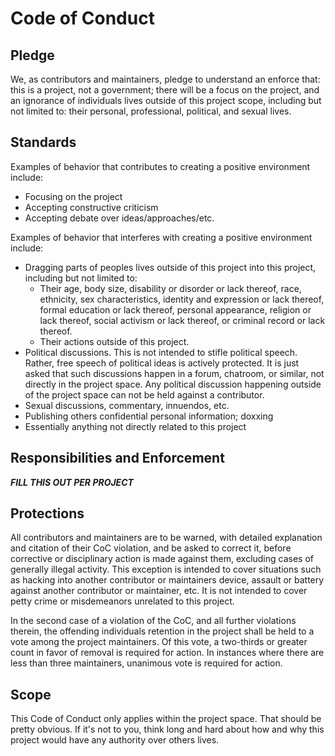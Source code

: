 # Code of Conduct

## Pledge

We, as contributors and maintainers, pledge to understand an enforce that: this is a project, not a government; there will be a focus on the project, and an ignorance of individuals lives outside of this project scope, including but not limited to: their personal, professional, political, and sexual lives.

## Standards

Examples of behavior that contributes to creating a positive environment include:

* Focusing on the project
* Accepting constructive criticism
* Accepting debate over ideas/approaches/etc.

Examples of behavior that interferes with creating a positive environment include:

* Dragging parts of peoples lives outside of this project into this project, including but not limited to:
	* Their age, body size, disability or disorder or lack thereof, race, ethnicity, sex characteristics, identity and expression or lack thereof, formal education or lack thereof, personal appearance, religion or lack thereof, social activism or lack thereof, or criminal record or lack thereof.
	* Their actions outside of this project.
* Political discussions. This is not intended to stifle political speech. Rather, free speech of political ideas is actively protected. It is just asked that such discussions happen in a forum, chatroom, or similar, not directly in the project space. Any political discussion happening outside of the project space can not be held against a contributor.
* Sexual discussions, commentary, innuendos, etc.
* Publishing others confidential personal information; doxxing
* Essentially anything not directly related to this project

## Responsibilities and Enforcement

***FILL THIS OUT PER PROJECT***

## Protections

All contributors and maintainers are to be warned, with detailed explanation and citation of their CoC violation, and be asked to correct it, before corrective or disciplinary action is made against them, excluding cases of generally illegal activity. This exception is intended to cover situations such as hacking into another contributor or maintainers device, assault or battery against another contributor or maintainer, etc. It is not intended to cover petty crime or misdemeanors unrelated to this project.

In the second case of a violation of the CoC, and all further violations therein, the offending individuals retention in the project shall be held to a vote among the project maintainers. Of this vote, a two-thirds or greater count in favor of removal is required for action. In instances where there are less than three maintainers, unanimous vote is required for action.

## Scope

This Code of Conduct only applies within the project space. That should be pretty obvious. If it's not to you, think long and hard about how and why this project would have any authority over others lives.
